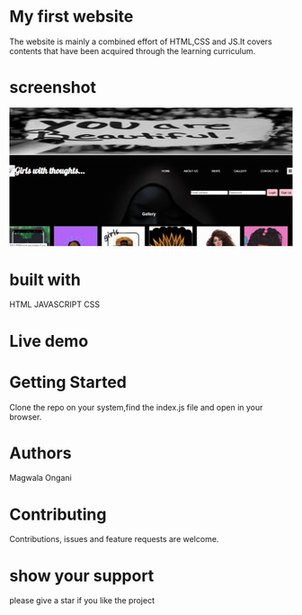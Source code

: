 # My first website
The website is mainly a combined effort of HTML,CSS and JS.It covers contents that have been acquired through the learning curriculum.

# screenshot
![GitHub Logo](/pictures/website.png)

# built with
HTML
JAVASCRIPT
CSS
 
 # Live demo

 # Getting Started
 Clone the repo on your system,find the index.js file and open in your browser.

 # Authors
 Magwala Ongani

 # Contributing
 Contributions, issues and feature requests are welcome.

 # show your support
 please give a star if you like the project





